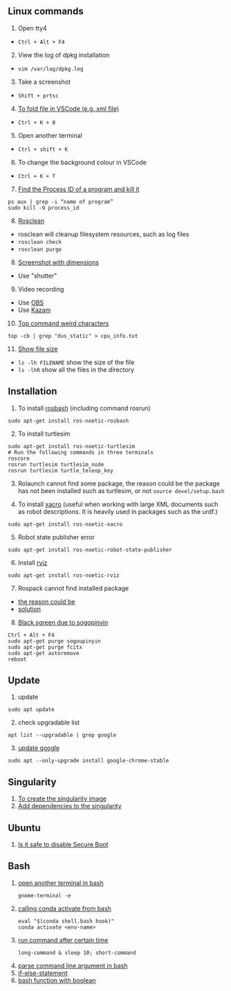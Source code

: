 ## Linux commands
1. Open tty4
* `Ctrl + Alt + F4`

2. View the log of dpkg installation
* `vim /var/log/dpkg.log`

3. Take a screenshot
* `Shift + prtsc`

4. [To fold file in VSCode (e.g. xml file)](https://blog.csdn.net/wuyujin1997/article/details/108424032)
* `Ctrl + K + 0` 

5. Open another terminal 
* `Ctrl + shift + K`

6. To change the background colour in VSCode
* `Ctrl + K + T`

7. [Find the Process ID of a program and kill it](https://itsfoss.com/how-to-find-the-process-id-of-a-program-and-kill-it-quick-tip/)
```
ps aux | grep -i “name of program”
sudo kill -9 process_id
```
8. [Rosclean](http://wiki.ros.org/rosclean)
* rosclean will cleanup filesystem resources, such as log files
* `rosclean check`
* `rosclean purge`

8. [Screenshot with dimensions](https://askubuntu.com/questions/262253/how-do-i-take-a-screenshot-with-dimensions)
* Use "shutter"

9. Video recording
* Use [OBS](https://obsproject.com/)
* Use [Kazam](https://itsfoss.com/kazam-screen-recorder/)

10. [Top command weird characters](https://stackoverflow.com/questions/30999873/output-of-top-command-contains-weird-characters)
```
top -cb | grep "dus_static" > cpu_info.txt
```

11. [Show file size](https://kodekloud.com/blog/check-file-size-in-linux/#2-find-file-size-in-linux-using-the-ls-command)
* `ls -lh FILENAME` show the size of the file
* `ls -lhR` show all the files in the directory  

## Installation
1. To install [rosbash](http://wiki.ros.org/rosbash) (including command rosrun)
```
sudo apt-get install ros-noetic-rosbash
```

2. To install turtlesim
```
sudo apt-get install ros-noetic-turtlesim
# Run the following commands in three terminals
roscore
rosrun turtlesim turtlesim_node
rosrun turtlesim turtle_teleop_key
```

3. Rolaunch cannot find some package, the reason could be the package has not been installed such as turtlesim, or not ```source devel/setup.bash```

4. To install [xacro](http://wiki.ros.org/xacro)  (useful when working with large XML documents such as robot descriptions. It is heavily used in packages such as the urdf.)
```
sudo apt-get install ros-noetic-xacro
```

5. Robot state publisher error
```
sudo apt-get install ros-noetic-robot-state-publisher
```

6. Install [rviz](http://wiki.ros.org/rviz/UserGuide)
```
sudo apt-get install ros-noetic-rviz
```

7. Rospack cannot find installed package
* [the reason could be](https://blog.csdn.net/scx837685002/article/details/78249961)
* [solution](https://stackoverflow.com/questions/27053334/ros-package-not-found-after-catkin-make)

8. [Black sgreen due to sogopinyin](https://blog.csdn.net/Mr_Cat123/article/details/78573780)
```
Ctrl + Alt + F4
sudo apt-get purge sogoupinyin
sudo apt-get purge fcitx
sudo apt-get autoremove
reboot 
```

## Update
1. update
```
sudo apt update 
```
2. check upgradable list
```
apt list --upgradable | grep google
```
3. [update google](https://itsfoss.com/update-google-chrome-ubuntu/) 
```
sudo apt --only-upgrade install google-chrome-stable
```


## Singularity
1. [To create the singularity image](https://github.com/yuezhezhang/discrete_active_inference/tree/main/singularity_environment)
2. [Add dependencies to the singularity](https://people.tuebingen.mpg.de/felixwidmaier/rrc2021/singularity.html#add-custom-dependencies-to-the-container)

## Ubuntu
1. [Is it safe to disable Secure Boot](https://askubuntu.com/questions/843656/is-it-safe-to-disable-secure-boot)

## Bash
1. [open another terminal in bash](https://askubuntu.com/questions/46627/how-can-i-make-a-script-that-opens-terminal-windows-and-executes-commands-in-the)
   ```
   gnome-terminal -e
   ```
2. [calling conda activate from bash](https://stackoverflow.com/questions/34534513/calling-conda-source-activate-from-bash-script)
   ```
   eval "$(conda shell.bash hook)"
   conda activate <env-name>
   ```
3. [run command after certain time](https://unix.stackexchange.com/questions/286070/run-command-after-a-certain-length-of-time-has-elapsed)
   ```
   long-command & sleep 10; short-command
   ```
4. [parse command line argument in bash](https://stackoverflow.com/questions/192249/how-do-i-parse-command-line-arguments-in-bash)
5. [if-else-statement](https://linuxize.com/post/bash-if-else-statement/)
6. [bash function with boolean](https://stackoverflow.com/questions/66357212/how-to-call-bash-function-with-boolean-parameter)
